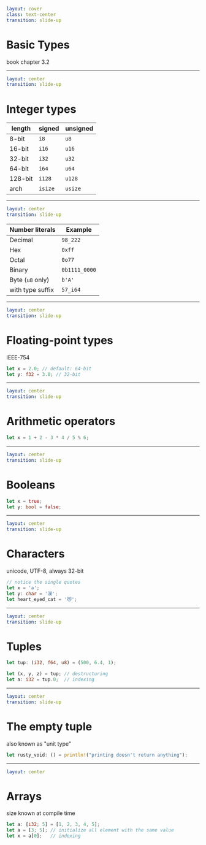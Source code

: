 ```yaml
layout: cover
class: text-center
transition: slide-up
```

# Basic Types

book chapter 3.2

---

```yaml
layout: center
transition: slide-up
```

# Integer types

| length  | signed  | unsigned |
|---------|---------|----------|
| 8-bit   | `i8`    | `u8`     |
| 16-bit  | `i16`   | `u16`    |
| 32-bit  | `i32`   | `u32`    |
| 64-bit  | `i64`   | `u64`    |
| 128-bit | `i128`  | `u128`   |
| arch    | `isize` | `usize`  |

---

```yaml
layout: center
transition: slide-up
```

| Number literals  | Example       |
|------------------|---------------|
| Decimal          | `98_222`      |
| Hex              | `0xff`        |
| Octal            | `0o77`        |
| Binary           | `0b1111_0000` |
| Byte (`u8` only) | `b'A'`        |
| with type suffix | `57_i64`      |

---

```yaml
layout: center
transition: slide-up
```

# Floating-point types

IEEE-754

```rust
let x = 2.0; // default: 64-bit
let y: f32 = 3.0; // 32-bit
```

---

```yaml
layout: center
transition: slide-up
```

# Arithmetic operators

```rust
let x = 1 + 2 - 3 * 4 / 5 % 6;
```

---

```yaml
layout: center
transition: slide-up
```

# Booleans

```rust
let x = true;
let y: bool = false;
```

---

```yaml
layout: center
transition: slide-up
```

# Characters

unicode, UTF-8, always 32-bit

```rust
// notice the single quotes
let x = 'a';
let y: char = '漢';
let heart_eyed_cat = '😻';
```

---

```yaml
layout: center
transition: slide-up
```

# Tuples

```rust {1|1,3|1,4|all}
let tup: (i32, f64, u8) = (500, 6.4, 1);

let (x, y, z) = tup; // destructuring
let a: i32 = tup.0;  // indexing
```

---

```yaml
layout: center
transition: slide-up
```

# The empty tuple

also known as "unit type"

```rust
let rusty_void: () = println!("printing doesn't return anything");
```

---

```yaml
layout: center
```

# Arrays

size known at compile time

```rust {1|2|3|all}
let a: [i32; 5] = [1, 2, 3, 4, 5];
let a = [3; 5]; // initialize all element with the same value
let x = a[0];   // indexing
```

